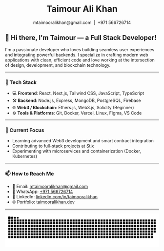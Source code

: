 <div align="center">
  <h1 align="center">Taimour Ali Khan</h1>
  <p>mtaimooralikhan@gmail.com &nbsp;|&nbsp; +971 566726714</p>
</div>

## 👋 Hi there, I'm Taimour — a Full Stack Developer!

I'm a passionate developer who loves building seamless user experiences and integrating powerful backends. I specialize in crafting modern web applications with clean, efficient code and love working at the intersection of design, development, and blockchain technology.

---

### 🧠 Tech Stack

- 💻 **Frontend**: React, Next.js, Tailwind CSS, JavaScript, TypeScript
- 🛠️ **Backend**: Node.js, Express, MongoDB, PostgreSQL, Firebase
- 🌐 **Web3 / Blockchain**: Ethers.js, Web3.js, Solidity (Beginner)
- ⚙️ **Tools & Platforms**: Git, Docker, Vercel, Linux, Figma, VS Code

---

### 🔭 Current Focus

- Learning advanced Web3 development and smart contract integration
- Contributing to full-stack projects at [Stix](https://yourcompanylink.com)
- Experimenting with microservices and containerization (Docker, Kubernetes)

---

### 📫 How to Reach Me

- 📧 Email: [mtaimooralikhan@gmail.com](mailto:mtaimooralikhan@gmail.com)
- 📱 WhatsApp: [+971 566726714](https://wa.me/971566726714)
- 💼 LinkedIn: [linkedin.com/in/taimooralikhan](https://linkedin.com/in/taimooralikhan)
- 🌐 Portfolio: [taimooralikhan.dev]([https://yourportfoliolink.com](https://taimourali-portfolio.netlify.app/))

---

<div align="center">
  <img alt="Snake animation" src="https://raw.githubusercontent.com/codepadding/codepadding/main/animation.svg"/>
</div>
